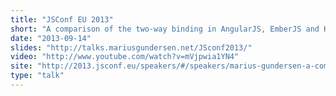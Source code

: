 ```yaml
---
title: "JSConf EU 2013"
short: "A comparison of the two-way binding in AngularJS, EmberJS and KnockoutJS"
date: "2013-09-14"
slides: "http://talks.mariusgundersen.net/JSconf2013/"
video: "http://www.youtube.com/watch?v=mVjpwia1YN4"
site: "http://2013.jsconf.eu/speakers/#/speakers/marius-gundersen-a-comparison-of-the-twoway-binding-in-angularjs-emberjs-and-knockoutjs"
type: "talk"
---
```



